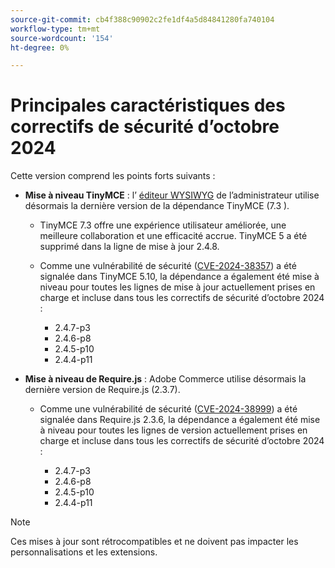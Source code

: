 ```yaml
---
source-git-commit: cb4f388c90902c2fe1df4a5d84841280fa740104
workflow-type: tm+mt
source-wordcount: '154'
ht-degree: 0%

---
```

# Principales caractéristiques des correctifs de sécurité d’octobre 2024

Cette version comprend les points forts suivants :

* **Mise à niveau TinyMCE** : l’ [éditeur WYSIWYG](https://experienceleague.adobe.com/en/docs/commerce-admin/content-design/wysiwyg/editor) de l’administrateur utilise désormais la dernière version de la dépendance TinyMCE (7.3 &#x200B;).

   * TinyMCE 7.3 offre une expérience utilisateur améliorée, une meilleure collaboration et une efficacité accrue. TinyMCE 5 a été supprimé dans la ligne de mise à jour 2.4.8. &#x200B;

   * Comme une vulnérabilité de sécurité ([CVE-2024-38357](https://nvd.nist.gov/vuln/detail/CVE-2024-38357)) a été signalée dans TinyMCE 5.10, la dépendance a également été mise à niveau pour toutes les lignes de mise à jour actuellement prises en charge et incluse dans tous les correctifs de sécurité d’octobre 2024 :

      * 2.4.7-p3
      * 2.4.6-p8
      * 2.4.5-p10
      * 2.4.4-p11

* **Mise à niveau de Require.js** : Adobe Commerce utilise désormais la dernière version de Require.js (2.3.7).

   * Comme une vulnérabilité de sécurité ([CVE-2024-38999](https://nvd.nist.gov/vuln/detail/CVE-2024-38999)) a été signalée dans Require.js 2.3.6, la dépendance a également été mise à niveau pour toutes les lignes de version actuellement prises en charge et incluse dans tous les correctifs de sécurité d’octobre 2024 :

      * 2.4.7-p3
      * 2.4.6-p8
      * 2.4.5-p10
      * 2.4.4-p11

>[!NOTE]
>
>Ces mises à jour sont rétrocompatibles et ne doivent pas impacter les personnalisations et les extensions. &#x200B;

